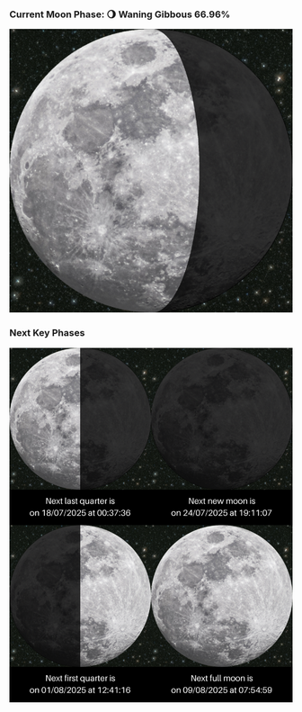### Current Moon Phase: 🌖 Waning Gibbous 66.96%
![Moon Phase](moonphase.png)
### Next Key Phases
![Gallery](gallery.png)